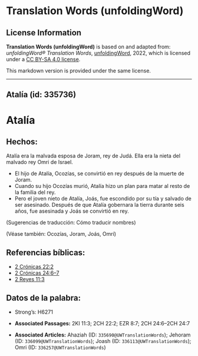 # Translation Words (unfoldingWord)

## License Information

**Translation Words (unfoldingWord)** is based on and adapted from: _unfoldingWord® Translation Words_, [unfoldingWord](https://unfoldingword.org/utw), 2022, which is licensed under a [CC BY-SA 4.0 license](https://creativecommons.org/licenses/by-sa/4.0/legalcode.en).

This markdown version is provided under the same license.



--------------------------------

## Atalía (id: 335736)

Atalía
======

Hechos:
-------

Atalía era la malvada esposa de Joram, rey de Judá. Ella era la nieta del malvado rey Omri de Israel.

* El hijo de Atalía, Ocozías, se convirtió en rey después de la muerte de Joram.
* Cuando su hijo Ocozías murió, Atalía hizo un plan para matar al resto de la familia del rey.
* Pero el joven nieto de Atalía, Joás, fue escondido por su tía y salvado de ser asesinado. Después de que Atalía gobernara la tierra durante seis años, fue asesinada y Joás se convirtió en rey.

(Sugerencias de traducción: Cómo traducir nombres)

(Véase también: Ocozías, Joram, Joás, Omrí)

Referencias bíblicas:
---------------------

* [2 Crónicas 22:2](https://ref.ly/2Chr22:2)
* [2 Crónicas 24:6–7](https://ref.ly/2Chr24:6-2Chr24:7)
* [2 Reyes 11:3](https://ref.ly/2Kgs11:3)

Datos de la palabra:
--------------------

* Strong’s: H6271

* **Associated Passages:** 2KI 11:3; 2CH 22:2; EZR 8:7; 2CH 24:6–2CH 24:7
* **Associated Articles:** Ahaziah (ID: `335690@UWTranslationWords`); Jehoram (ID: `336099@UWTranslationWords`); Joash (ID: `336113@UWTranslationWords`); Omri (ID: `336257@UWTranslationWords`)

